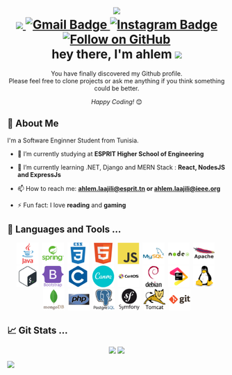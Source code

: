 

<h1 align="center">
  <img src="https://media.giphy.com/media/L1R1tvI9svkIWwpVYr/giphy.gif" width="500px" /> <br>
  <div id="badges">
   <a href="https://www.linkedin.com/in/ahlem-laajili/">
    <img src="https://img.shields.io/badge/LinkedIn-0077B5?style=for-the-badge&logo=linkedin&logoColor=white"/>
  </a>
  <a href="mailto:ahlem.laajili@esprit.tn">
    <img src="https://img.shields.io/badge/Gmail-D14836?style=for-the-badge&logo=gmail&logoColor=white" alt="Gmail Badge"/>
  </a>
  <a href="https://www.instagram.com/ahlemmajili">
    <img src="https://img.shields.io/badge/Instagram-E4405F?style=for-the-badge&logo=instagram&logoColor=white" alt="Instagram Badge"/>
  </a>
   <a href="https://github.com/ahlem-phantom">
      <img title="Follow on GitHub" src="https://img.shields.io/badge/GitHub-100000?style=for-the-badge&logo=github&logoColor=white"/>
    </a>
  </div>
  hey there, I'm ahlem 
  <img src="https://media.giphy.com/media/hvRJCLFzcasrR4ia7z/giphy.gif" width="30px"/>
 
</h1>
<div align="center">
 You have finally discovered my Github profile. <br>
Please feel free to clone projects or ask me anything if you think something could be better. <br>

<i>Happy Coding!</i> 😊

</div> 


<!--
**ahlem-phantom/ahlem-phantom** is a ✨ _special_ ✨ repository because its `README.md` (this file) appears on your GitHub profile.

Here are some ideas to get you started:

- 🔭 I’m currently working on ...
- 🌱 I’m currently learning ...
- 👯 I’m looking to collaborate on ...
- 🤔 I’m looking for help with ...
- 💬 Ask me about ...
- 📫 How to reach me: ...
- 😄 Pronouns: ...
- ⚡ Fun fact: ...
-->



## 🙋‍ About Me 
I'm a Software Enginner Student from Tunisia.

- 🔭 I’m currently studying at <b>ESPRIT Higher School of Engineering</b>

- 🌱 I’m currently learning .NET, Django and MERN Stack : <b>React, NodesJS and ExpressJs</b> 
  
- 📫 How to reach me: <b>ahlem.laajili@esprit.tn or ahlem.laajili@ieee.org </b>

- ⚡ Fun fact: I love <b>reading</b> and <b>gaming</b>

## 🚀 Languages and Tools ...
<div align="center">
  <img src="https://github.com/devicons/devicon/blob/master/icons/java/java-original-wordmark.svg" title="Java" alt="Java" width="50" height="50"/>&nbsp;
  <img src="https://github.com/devicons/devicon/blob/master/icons/spring/spring-original-wordmark.svg" title="Spring" alt="Spring" width="50" height="50"/>&nbsp;
  <img src="https://github.com/devicons/devicon/blob/master/icons/css3/css3-plain-wordmark.svg"  title="CSS3" alt="CSS" width="50" height="50"/>&nbsp;
  <img src="https://github.com/devicons/devicon/blob/master/icons/html5/html5-original.svg" title="HTML5" alt="HTML" width="50" height="50"/>&nbsp;
  <img src="https://github.com/devicons/devicon/blob/master/icons/javascript/javascript-original.svg" title="JavaScript" alt="JavaScript" width="50" height="50"/>&nbsp;
  <img src="https://github.com/devicons/devicon/blob/master/icons/mysql/mysql-original-wordmark.svg" title="MySQL"  alt="MySQL" width="50" height="50"/>&nbsp;
  <img src="https://github.com/devicons/devicon/blob/master/icons/nodejs/nodejs-original-wordmark.svg" title="NodeJS" alt="NodeJS" width="50" height="50"/>&nbsp; 
  <img src="https://github.com/devicons/devicon/blob/master/icons/apache/apache-original-wordmark.svg" title="Apache" alt="Apache" width="50" height="50"/>&nbsp;
  <img src="https://github.com/devicons/devicon/blob/master/icons/bash/bash-original.svg" title="Bash" alt="Bash" width="50" height="50"/>&nbsp;
  <img src="https://github.com/devicons/devicon/blob/master/icons/bootstrap/bootstrap-plain-wordmark.svg" title="Bootstrap" alt="Bootstrap" width="50" height="50"/>&nbsp;
  <img src="https://github.com/devicons/devicon/blob/master/icons/c/c-plain.svg" title="C" alt="C" width="50" height="50"/>&nbsp;
  <img src="https://github.com/devicons/devicon/blob/master/icons/canva/canva-original.svg" title="Canva" alt="Canva" width="50" height="50"/>&nbsp;
  <img src="https://github.com/devicons/devicon/blob/master/icons/centos/centos-original-wordmark.svg" title="Centos" alt="Centos" width="50" height="50"/>&nbsp;
  <img src="https://github.com/devicons/devicon/blob/master/icons/debian/debian-original-wordmark.svg" title="Debian" alt="Debian" width="50" height="50"/>&nbsp;
  <img src="https://github.com/devicons/devicon/blob/master/icons/jetbrains/jetbrains-original.svg" title="JetBrains" alt="JetBrains" width="50" height="50"/>&nbsp;
  <img src="https://github.com/devicons/devicon/blob/master/icons/linux/linux-original.svg" title="JetBrains" alt="JetBrains" width="50" height="50"/>&nbsp;
  <img src="https://github.com/devicons/devicon/blob/master/icons/mongodb/mongodb-original-wordmark.svg" title="MongoDB" alt="MongoDB" width="50" height="50"/>&nbsp;
  <img src="https://github.com/devicons/devicon/blob/master/icons/php/php-original.svg" title="PHP" alt="PHP" width="50" height="50"/>&nbsp;
  <img src="https://github.com/devicons/devicon/blob/master/icons/postgresql/postgresql-original-wordmark.svg" title="PostgreSQL" alt="PostgreSQL" width="50" height="50"/>&nbsp;
  <img src="https://github.com/devicons/devicon/blob/master/icons//symfony/symfony-original-wordmark.svg" title="Symfony" alt="Symfony" width="50" height="50"/>&nbsp;
  <img src="https://github.com/devicons/devicon/blob/master/icons/tomcat/tomcat-original-wordmark.svg" title="Tomcat" alt="Tomcat" width="50" height="50"/>&nbsp;
  <img src="https://github.com/devicons/devicon/blob/master/icons/git/git-original-wordmark.svg" title="Git" **alt="Git" width="50" height="50"/>
</div>
<!--
## 👨‍💻 Technical Skills & Expertise
 - Development of Web Applications and Desktop Applications
 - Implementation of Open Srouce Solutions mainly using Centos or any other Linux Distribution
-->


<!--
## 💬 Connect with me ...
<p align="center">
<a href = 'https://www.linkedin.com/in/ahlem-laajili'> <img width = '32px' align= 'center' src="https://raw.githubusercontent.com/rahulbanerjee26/githubAboutMeGenerator/main/icons/linked-in-alt.svg"/></a> 
<a href = 'https://github.com/ahlem-phantom'> <img width = '32px' align= 'center' src="https://raw.githubusercontent.com/rahulbanerjee26/githubAboutMeGenerator/main/icons/github.svg"/></a>
  </p>
  -->
## 📈 Git Stats ...
<p align="center">
<a  href="https://github.com/ahlem-phantom/github-readme-stats"><img src="https://github-readme-stats.vercel.app/api?username=ahlem-phantom&show_icons=true&count_private=true&theme=react&hide_border=true&bg_color=0D1117" /></a>
<a  href="https://github.com/ahlem-phantom/github-readme-stats"><img src="https://github-readme-stats.vercel.app/api/top-langs/?username=ahlem-phantom&layout=compact&theme=vision-friendly-dark" /></a> 
  
<a  href="https://git.io/praveenscience"><img src="https://activity-graph.herokuapp.com/graph?username=ahlem-phantom&bg_color=fffff0&color=708090&line=24292e&point=24292e&area=true&hide_border=true" /></a><br/><br/>
</p>
